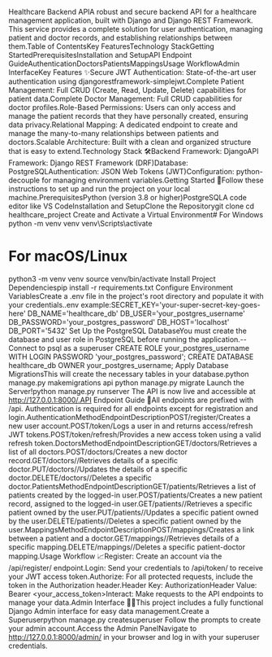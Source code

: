 Healthcare Backend APIA robust and secure backend API for a healthcare management application, built with Django and Django REST Framework. This service provides a complete solution for user authentication, managing patient and doctor records, and establishing relationships between them.Table of ContentsKey FeaturesTechnology StackGetting StartedPrerequisitesInstallation and SetupAPI Endpoint GuideAuthenticationDoctorsPatientsMappingsUsage WorkflowAdmin InterfaceKey Features ✨Secure JWT Authentication: State-of-the-art user authentication using djangorestframework-simplejwt.Complete Patient Management: Full CRUD (Create, Read, Update, Delete) capabilities for patient data.Complete Doctor Management: Full CRUD capabilities for doctor profiles.Role-Based Permissions: Users can only access and manage the patient records that they have personally created, ensuring data privacy.Relational Mapping: A dedicated endpoint to create and manage the many-to-many relationships between patients and doctors.Scalable Architecture: Built with a clean and organized structure that is easy to extend.Technology Stack 🛠️Backend Framework: DjangoAPI Framework: Django REST Framework (DRF)Database: PostgreSQLAuthentication: JSON Web Tokens (JWT)Configuration: python-decouple for managing environment variables.Getting Started 🚀Follow these instructions to set up and run the project on your local machine.PrerequisitesPython (version 3.8 or higher)PostgreSQLA code editor like VS CodeInstallation and SetupClone the Repositorygit clone <your-repository-url>
cd healthcare_project
Create and Activate a Virtual Environment# For Windows
python -m venv venv
venv\Scripts\activate

# For macOS/Linux
python3 -m venv venv
source venv/bin/activate
Install Project Dependenciespip install -r requirements.txt
Configure Environment VariablesCreate a .env file in the project's root directory and populate it with your credentials..env example:SECRET_KEY='your-super-secret-key-goes-here'
DB_NAME='healthcare_db'
DB_USER='your_postgres_username'
DB_PASSWORD='your_postgres_password'
DB_HOST='localhost'
DB_PORT='5432'
Set Up the PostgreSQL DatabaseYou must create the database and user role in PostgreSQL before running the application.-- Connect to psql as a superuser
CREATE ROLE your_postgres_username WITH LOGIN PASSWORD 'your_postgres_password';
CREATE DATABASE healthcare_db OWNER your_postgres_username;
Apply Database MigrationsThis will create the necessary tables in your database.python manage.py makemigrations api
python manage.py migrate
Launch the Server!python manage.py runserver
The API is now live and accessible at http://127.0.0.1:8000/.API Endpoint Guide 📖All endpoints are prefixed with /api. Authentication is required for all endpoints except for registration and login.AuthenticationMethodEndpointDescriptionPOST/register/Creates a new user account.POST/token/Logs a user in and returns access/refresh JWT tokens.POST/token/refresh/Provides a new access token using a valid refresh token.DoctorsMethodEndpointDescriptionGET/doctors/Retrieves a list of all doctors.POST/doctors/Creates a new doctor record.GET/doctors/<id>/Retrieves details of a specific doctor.PUT/doctors/<id>/Updates the details of a specific doctor.DELETE/doctors/<id>/Deletes a specific doctor.PatientsMethodEndpointDescriptionGET/patients/Retrieves a list of patients created by the logged-in user.POST/patients/Creates a new patient record, assigned to the logged-in user.GET/patients/<id>/Retrieves a specific patient owned by the user.PUT/patients/<id>/Updates a specific patient owned by the user.DELETE/patients/<id>/Deletes a specific patient owned by the user.MappingsMethodEndpointDescriptionPOST/mappings/Creates a link between a patient and a doctor.GET/mappings/<id>/Retrieves details of a specific mapping.DELETE/mappings/<id>/Deletes a specific patient-doctor mapping.Usage Workflow 📈Register: Create an account via the /api/register/ endpoint.Login: Send your credentials to /api/token/ to receive your JWT access token.Authorize: For all protected requests, include the token in the Authorization header.Header Key: AuthorizationHeader Value: Bearer <your_access_token>Interact: Make requests to the API endpoints to manage your data.Admin Interface 🧑‍💻This project includes a fully functional Django Admin interface for easy data management.Create a Superuserpython manage.py createsuperuser
Follow the prompts to create your admin account.Access the Admin PanelNavigate to http://127.0.0.1:8000/admin/ in your browser and log in with your superuser credentials.
